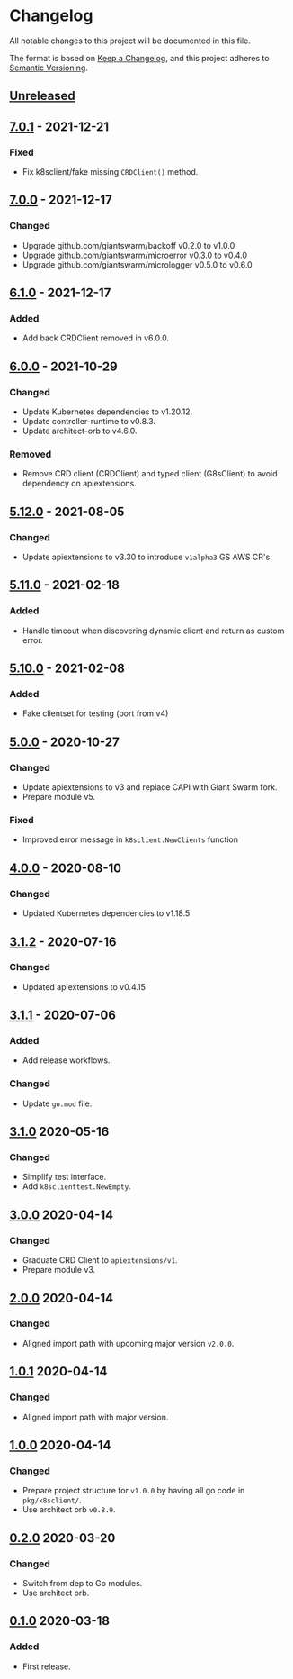 # Changelog

All notable changes to this project will be documented in this file.

The format is based on [Keep a Changelog](https://keepachangelog.com/en/1.0.0/),
and this project adheres to [Semantic Versioning](https://semver.org/spec/v2.0.0.html).


## [Unreleased]

## [7.0.1] - 2021-12-21

### Fixed

- Fix k8sclient/fake missing `CRDClient()` method.

## [7.0.0] - 2021-12-17

### Changed

- Upgrade github.com/giantswarm/backoff v0.2.0 to v1.0.0
- Upgrade github.com/giantswarm/microerror v0.3.0 to v0.4.0
- Upgrade github.com/giantswarm/micrologger v0.5.0 to v0.6.0

## [6.1.0] - 2021-12-17

### Added

- Add back CRDClient removed in v6.0.0.

## [6.0.0] - 2021-10-29

### Changed

- Update Kubernetes dependencies to v1.20.12.
- Update controller-runtime to v0.8.3.
- Update architect-orb to v4.6.0.

### Removed

- Remove CRD client (CRDClient) and typed client (G8sClient) to avoid dependency on apiextensions.

## [5.12.0] - 2021-08-05

### Changed

- Update apiextensions to v3.30 to introduce `v1alpha3` GS AWS CR's.

## [5.11.0] - 2021-02-18

### Added

- Handle timeout when discovering dynamic client and return as custom error.

## [5.10.0] - 2021-02-08

### Added

- Fake clientset for testing (port from v4)

## [5.0.0] - 2020-10-27

### Changed

- Update apiextensions to v3 and replace CAPI with Giant Swarm fork.
- Prepare module v5.

### Fixed

- Improved error message in `k8sclient.NewClients` function

## [4.0.0] - 2020-08-10

### Changed

- Updated Kubernetes dependencies to v1.18.5

## [3.1.2] - 2020-07-16

### Changed

- Updated apiextensions to v0.4.15

## [3.1.1] - 2020-07-06

### Added

- Add release workflows.

### Changed

- Update `go.mod` file.



## [3.1.0] 2020-05-16

### Changed

- Simplify test interface.
- Add `k8sclienttest.NewEmpty`.



## [3.0.0] 2020-04-14

### Changed

- Graduate CRD Client to `apiextensions/v1`.
- Prepare module v3.



## [2.0.0] 2020-04-14

### Changed

- Aligned import path with upcoming major version `v2.0.0`.



## [1.0.1] 2020-04-14

### Changed

- Aligned import path with major version.



## [1.0.0] 2020-04-14

### Changed

- Prepare project structure for `v1.0.0` by having all go code in `pkg/k8sclient/`.
- Use architect orb `v0.8.9`.



## [0.2.0] 2020-03-20

### Changed

- Switch from dep to Go modules.
- Use architect orb.



## [0.1.0] 2020-03-18

### Added

- First release.



[Unreleased]: https://github.com/LeXFReeMan/k8sclient/compare/v7.0.1...HEAD
[7.0.1]: https://github.com/LeXFReeMan/k8sclient/compare/v7.0.0...v7.0.1
[7.0.0]: https://github.com/LeXFReeMan/k8sclient/compare/v6.1.0...v7.0.0
[6.1.0]: https://github.com/LeXFReeMan/k8sclient/compare/v6.0.0...v6.1.0
[6.0.0]: https://github.com/LeXFReeMan/k8sclient/compare/v5.12.0...v6.0.0
[5.12.0]: https://github.com/LeXFReeMan/k8sclient/compare/v5.11.0...v5.12.0
[5.11.0]: https://github.com/LeXFReeMan/k8sclient/compare/v5.10.0...v5.11.0
[5.10.0]: https://github.com/LeXFReeMan/k8sclient/compare/v5.0.0...v5.10.0
[5.0.0]: https://github.com/LeXFReeMan/k8sclient/compare/v4.0.0...v5.0.0
[4.0.0]: https://github.com/LeXFReeMan/k8sclient/compare/v3.1.2...v4.0.0
[3.1.2]: https://github.com/LeXFReeMan/k8sclient/compare/v3.1.1...v3.1.2
[3.1.1]: https://github.com/LeXFReeMan/k8sclient/compare/v3.1.0...v3.1.1
[3.1.0]: https://github.com/LeXFReeMan/k8sclient/compare/v3.0.0...v3.1.0
[3.0.0]: https://github.com/LeXFReeMan/k8sclient/compare/v2.0.0...v3.0.0
[2.0.0]: https://github.com/LeXFReeMan/k8sclient/compare/v1.0.1...v2.0.0
[1.0.1]: https://github.com/LeXFReeMan/k8sclient/compare/v1.0.0...v1.0.1
[1.0.0]: https://github.com/LeXFReeMan/k8sclient/compare/v0.2.0...v1.0.0
[0.2.0]: https://github.com/LeXFReeMan/k8sclient/compare/v0.1.0...v0.2.0

[0.1.0]: https://github.com/LeXFReeMan/k8sclient/releases/tag/v0.1.0
